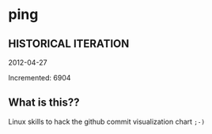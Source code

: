 # ping

## HISTORICAL ITERATION
2012-04-27

Incremented: 6904

## What is this?? 
Linux skills to hack the github commit visualization chart `;-)`
